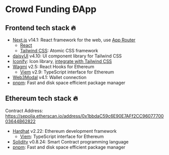 # Crowd Funding ÐApp
## Frontend tech stack 🔥
- [Next.js](https://nextjs.org) v14.1: React framework for the web, use [App Router](https://nextjs.org/docs/app)
  - [React](https://react.dev)
  - [Tailwind CSS](https://tailwindcss.com): Atomic CSS framework
- [daisyUI](https://daisyui.com) v4.10: UI component library for Tailwind CSS
- [Iconify](https://iconify.design): Icon library, [integrate with Tailwind CSS](https://iconify.design/docs/usage/css/tailwind/#installation)
- [Wagmi](https://wagmi.sh) v2.5: React Hooks for Ethereum
  - [Viem](https://viem.sh) v2.9: TypeScript interface for Ethereum
- [Web3Modal](https://web3modal.com) v4.1: Wallet connection
- [pnpm](https://pnpm.io): Fast and disk space efficient package manager

## Ethereum tech stack 🔥
Contract Address: https://sepolia.etherscan.io/address/0x1bbdaC59c6E90E7AFf2CC9607770003644B62822
- [Hardhat](https://hardhat.org) v2.22: Ethereum development framework
  - [Viem](https://viem.sh): TypeScript interface for Ethereum
- [Solidity](https://soliditylang.org) v0.8.24: Smart Contract programming language
- [pnpm](https://pnpm.io): Fast and disk space efficient package manager


